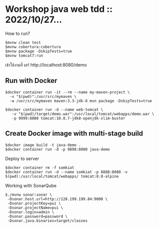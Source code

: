 # Workshop java web tdd :: 2022/10/27...

How to run?
```
$mvnw clean test
$mvnw cobertura:cobertura
$mvnw package -DskipTests=true
$mvnw tomcat7:run
```

เข้าใช้งานที่ url http://localhost:8080/demo

## Run with Docker
```
$docker container run -it --rm --name my-maven-project \
  -v "$(pwd)":/usr/src/mymaven \
  -w /usr/src/mymaven maven:3.3-jdk-8 mvn package -DskipTests=true

$docker container run -d --name web-tomcat \
   -v "$(pwd)/target/demo.war":/usr/local/tomcat/webapps/demo.war \
   -p 9999:8080 tomcat:10.0.7-jdk8-openjdk-slim-buster
```

## Create Docker image with multi-stage build
```
$docker image build -t java-demo .
$docker container run -d -p 9898:8080 java-demo
```

Deploy to server
```
$docker container rm -f somkiat
$docker container run -d --name somkiat -p 8888:8080 -v $(pwd):/usr/local/tomcat/webapps/ tomcat:8.0-alpine
```

Working with SonarQube
```
$./mvnw sonar:sonar \
 -Dsonar.host.url=http://128.199.199.84:9000 \
 -Dsonar.projectKey=pui \
 -Dsonar.projectName=pui \
 -Dsonar.login=admin \
 -Dsonar.password=password \
 -Dsonar.java.binaries=target/classes
```
